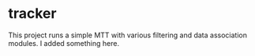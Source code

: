 # tracker
This project runs a simple MTT with various filtering and data association modules.
I added something here. 
